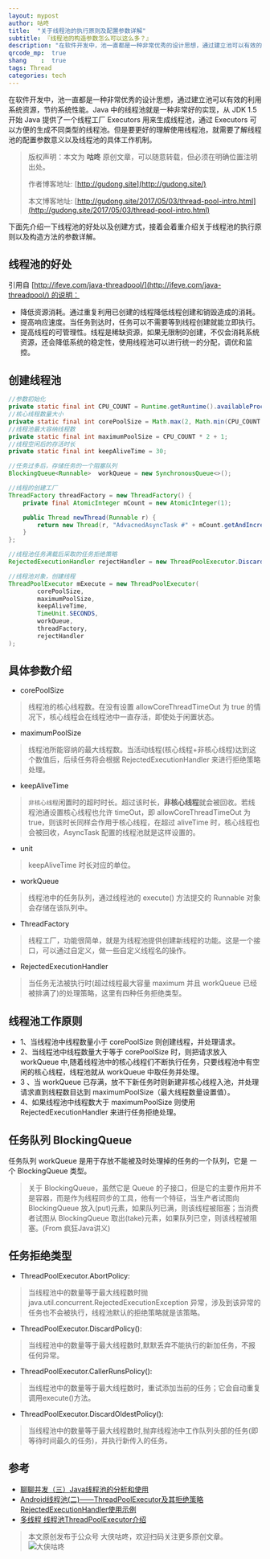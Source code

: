 ```yaml
---
layout: mypost
author: 咕咚
title:  "关于线程池的执行原则及配置参数详解"
subtitle: 『线程池的构造参数怎么可以这么多？』
description: "在软件开发中，池一直都是一种非常优秀的设计思想，通过建立池可以有效的利用系统资源，节约系统性能。Java 中的线程池就是一种非常好的实现，从 JDK 1.5 开始 Java 提供了一个线程工厂 Executors 用来生成线程池，通过 Executors 可以方便的生成不同类型的线程池。但是要更好的理解使用线程池，就需要了解线程池的配置参数意义以及线程池的具体工作机制。"
qrcode_mp:  true 
shang    :  true
tags: Thread 
categories: tech 
---
```


在软件开发中，池一直都是一种非常优秀的设计思想，通过建立池可以有效的利用系统资源，节约系统性能。Java 中的线程池就是一种非常好的实现，从 JDK 1.5 开始 Java 提供了一个线程工厂 Executors 用来生成线程池，通过 Executors 可以方便的生成不同类型的线程池。但是要更好的理解使用线程池，就需要了解线程池的配置参数意义以及线程池的具体工作机制。

> 版权声明：本文为 **咕咚** 原创文章，可以随意转载，但必须在明确位置注明出处。
> 
> 作者博客地址: [http://gudong.site](http://gudong.site/)
> 
> 本文博客地址: [http://gudong.site/2017/05/03/thread-pool-intro.html](http://gudong.site/2017/05/03/thread-pool-intro.html)


下面先介绍一下线程池的好处以及创建方式，接着会着重介绍关于线程池的执行原则以及构造方法的参数详解。

## 线程池的好处

引用自 [http://ifeve.com/java-threadpool/](http://ifeve.com/java-threadpool/) 的说明：

- 降低资源消耗。通过重复利用已创建的线程降低线程创建和销毁造成的消耗。
- 提高响应速度。当任务到达时，任务可以不需要等到线程创建就能立即执行。
- 提高线程的可管理性。线程是稀缺资源，如果无限制的创建，不仅会消耗系统资源，还会降低系统的稳定性，使用线程池可以进行统一的分配，调优和监控。

## 创建线程池

```java
//参数初始化
private static final int CPU_COUNT = Runtime.getRuntime().availableProcessors();
//核心线程数量大小
private static final int corePoolSize = Math.max(2, Math.min(CPU_COUNT - 1, 4));
//线程池最大容纳线程数
private static final int maximumPoolSize = CPU_COUNT * 2 + 1;
//线程空闲后的存活时长
private static final int keepAliveTime = 30;

//任务过多后，存储任务的一个阻塞队列
BlockingQueue<Runnable>  workQueue = new SynchronousQueue<>();

//线程的创建工厂
ThreadFactory threadFactory = new ThreadFactory() {
    private final AtomicInteger mCount = new AtomicInteger(1);

    public Thread newThread(Runnable r) {
        return new Thread(r, "AdvacnedAsyncTask #" + mCount.getAndIncrement());
    }
};

//线程池任务满载后采取的任务拒绝策略
RejectedExecutionHandler rejectHandler = new ThreadPoolExecutor.DiscardOldestPolicy();

//线程池对象，创建线程
ThreadPoolExecutor mExecute = new ThreadPoolExecutor(
        corePoolSize, 
        maximumPoolSize,
        keepAliveTime,
        TimeUnit.SECONDS,
        workQueue,
        threadFactory, 
        rejectHandler
);
```

## 具体参数介绍

- corePoolSize 

> 线程池的核心线程数。在没有设置 allowCoreThreadTimeOut 为 true 的情况下，核心线程会在线程池中一直存活，即使处于闲置状态。

- maximumPoolSize 

> 线程池所能容纳的最大线程数。当活动线程(核心线程+非核心线程)达到这个数值后，后续任务将会根据 RejectedExecutionHandler 来进行拒绝策略处理。

- keepAliveTime

> `非核心线程`闲置时的超时时长。超过该时长，**非核心线程**就会被回收。若线程池通设置核心线程也允许 timeOut，即 allowCoreThreadTimeOut 为 true，则该时长同样会作用于核心线程，在超过 aliveTime 时，核心线程也会被回收，AsyncTask 配置的线程池就是这样设置的。

- unit

> keepAliveTime 时长对应的单位。

- workQueue 

> 线程池中的任务队列，通过线程池的 execute() 方法提交的 Runnable 对象会存储在该队列中。

- ThreadFactory 

> 线程工厂，功能很简单，就是为线程池提供创建新线程的功能。这是一个接口，可以通过自定义，做一些自定义线程名的操作。

- RejectedExecutionHandler

> 当任务无法被执行时(超过线程最大容量 maximum 并且 workQueue 已经被排满了)的处理策略，这里有四种任务拒绝类型。

## 线程池工作原则

- 1、当线程池中线程数量小于 corePoolSize 则创建线程，并处理请求。
- 2、当线程池中线程数量大于等于 corePoolSize 时，则把请求放入 workQueue 中,随着线程池中的核心线程们不断执行任务，只要线程池中有空闲的核心线程，线程池就从 workQueue 中取任务并处理。
- 3 、当 workQueue 已存满，放不下新任务时则新建非核心线程入池，并处理请求直到线程数目达到 maximumPoolSize（最大线程数量设置值）。
- 4、如果线程池中线程数大于 maximumPoolSize 则使用 RejectedExecutionHandler 来进行任务拒绝处理。

## 任务队列 BlockingQueue

任务队列 workQueue 是用于存放不能被及时处理掉的任务的一个队列，它是
一个 BlockingQueue 类型。

> 关于 BlockingQueue，虽然它是 Queue 的子接口，但是它的主要作用并不是容器，而是作为线程同步的工具，他有一个特征，当生产者试图向 BlockingQueue 放入(put)元素，如果队列已满，则该线程被阻塞；当消费者试图从 BlockingQueue 取出(take)元素，如果队列已空，则该线程被阻塞。(From 疯狂Java讲义)

## 任务拒绝类型

- ThreadPoolExecutor.AbortPolicy: 

> 当线程池中的数量等于最大线程数时抛 java.util.concurrent.RejectedExecutionException 异常，涉及到该异常的任务也不会被执行，线程池默认的拒绝策略就是该策略。

- ThreadPoolExecutor.DiscardPolicy():

> 当线程池中的数量等于最大线程数时,默默丢弃不能执行的新加任务，不报任何异常。

- ThreadPoolExecutor.CallerRunsPolicy(): 

> 当线程池中的数量等于最大线程数时，重试添加当前的任务；它会自动重复调用execute()方法。

- ThreadPoolExecutor.DiscardOldestPolicy(): 

> 当线程池中的数量等于最大线程数时,抛弃线程池中工作队列头部的任务(即等待时间最久的任务)，并执行新传入的任务。 

## 参考
- [聊聊并发（三）Java线程池的分析和使用](http://ifeve.com/java-threadpool/)
- [Android线程池(二)——ThreadPoolExecutor及其拒绝策略RejectedExecutionHandler使用示例](http://blog.csdn.net/lfdfhl/article/details/40739093)
- [多线程 线程池ThreadPoolExecutor介绍](http://blog.csdn.net/u014099894/article/details/50900689)

> 本文原创发布于公众号 大侠咕咚，欢迎扫码关注更多原创文章。
> ![大侠咕咚](http://upload-images.jianshu.io/upload_images/588640-20fdcda8075edb5d.jpg?imageMogr2/auto-orient/strip%7CimageView2/2/w/1240)
